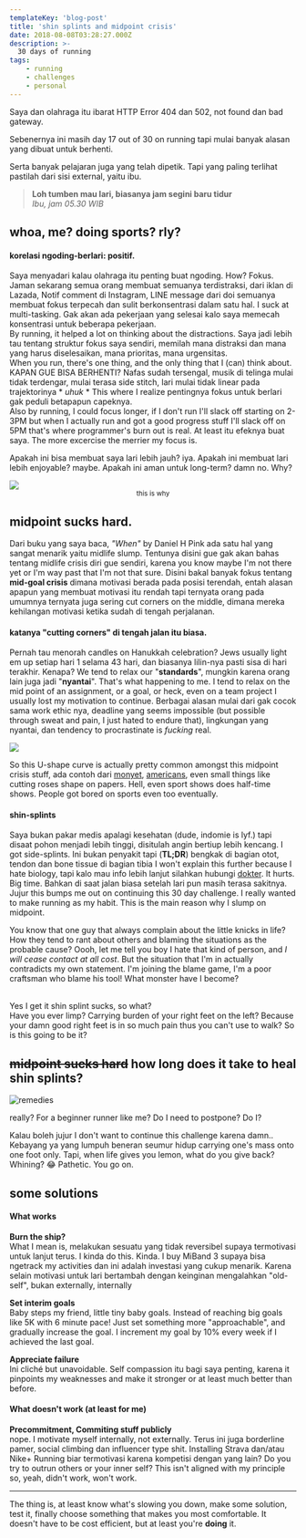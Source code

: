 ```yaml
---
templateKey: 'blog-post'
title: 'shin splints and midpoint crisis'
date: 2018-08-08T03:28:27.000Z
description: >-
  30 days of running
tags:
    - running
    - challenges
    - personal
---
```

Saya dan olahraga itu ibarat HTTP Error 404 dan 502, not found dan bad gateway.  

Sebenernya ini masih day 17 out of 30 on running tapi mulai banyak alasan yang dibuat untuk berhenti.   

Serta banyak pelajaran juga yang telah dipetik. Tapi yang paling terlihat pastilah dari sisi external, yaitu ibu.  
> **Loh tumben mau lari, biasanya jam segini baru tidur**   
> *Ibu, jam 05.30 WIB*

whoa, me? doing sports? rly?
------
#### korelasi ngoding-berlari: positif.
Saya menyadari kalau olahraga itu penting buat ngoding. How? Fokus. Jaman sekarang semua orang membuat semuanya terdistraksi, dari iklan di Lazada, Notif comment di Instagram, LINE message dari doi semuanya membuat fokus terpecah dan sulit berkonsentrasi dalam satu hal. I suck at multi-tasking. Gak akan ada pekerjaan yang selesai kalo saya memecah konsentrasi untuk beberapa pekerjaan.    
By running, it helped a lot on thinking about the distractions. Saya jadi lebih tau tentang struktur fokus saya sendiri, memilah mana distraksi dan mana yang harus diselesaikan, mana prioritas, mana urgensitas.    
When you run, there's one thing, and the only thing that I (can) think about. KAPAN GUE BISA BERHENTI? Nafas sudah tersengal, musik di telinga mulai tidak terdengar, mulai terasa side stitch, lari mulai tidak linear pada trajektorinya * *uhuk* * This where I realize pentingnya fokus untuk berlari gak peduli betapapun capeknya.   
Also by running, I could focus longer, if I don't run I'll slack off starting on 2-3PM but when I actually run and got a good progress stuff I'll slack off on 5PM that's where programmer's burn out is real. At least itu efeknya buat saya. The more excercise the merrier my focus is. 

Apakah ini bisa membuat saya lari lebih jauh? iya. Apakah ini membuat lari lebih enjoyable? maybe. Apakah ini aman untuk long-term? damn no. Why? 

<img src="/img/shit-happens.jpg" class="center"/>   

<center><small>this is why</small></center> 

midpoint sucks hard. 
------
Dari buku yang saya baca, *"When"* by Daniel H Pink ada satu hal yang sangat menarik yaitu midlife slump. Tentunya disini gue gak akan bahas tentang midlife crisis diri gue sendiri, karena you know maybe I'm not there yet or I'm way past that I'm not that sure. Disini bakal banyak fokus tentang **mid-goal crisis** dimana motivasi berada pada posisi terendah, entah alasan apapun yang membuat motivasi itu rendah tapi ternyata orang pada umumnya ternyata juga sering cut corners on the middle, dimana mereka kehilangan motivasi ketika sudah di tengah perjalanan.   

#### katanya "cutting corners" di tengah jalan itu biasa. 
Pernah tau menorah candles on Hanukkah celebration? Jews usually light em up setiap hari 1 selama 43 hari, dan biasanya lilin-nya pasti sisa di hari terakhir. Kenapa? We tend to relax our "**standards**", mungkin karena orang lain juga jadi "**nyantai**". That's what happening to me. I tend to relax on the mid point of an assignment, or a goal, or heck, even on a team project I usually lost my motivation to continue. Berbagai alasan mulai dari gak cocok sama work ethic nya, deadline yang seems impossible (but possible through sweat and pain, I just hated to endure that), lingkungan yang nyantai, dan tendency to procrastinate is *fucking* real.   

<img src="/img/crisis.jpg" class="center smaller"/>  
<br/>

So this U-shape curve is actually pretty common amongst this midpoint crisis stuff, ada contoh dari [monyet](http://www.pnas.org/content/109/49/19949), [americans](https://onlinelibrary.wiley.com/doi/full/10.1111/ecoj.12256), even small things like cutting roses shape on papers. Hell, even sport shows does half-time shows. People got bored on sports even too eventually. 

#### shin-splints
Saya bukan pakar medis apalagi kesehatan (dude, indomie is lyf.) tapi disaat pohon menjadi lebih tinggi, disitulah angin bertiup lebih kencang. I got side-splints. Ini bukan penyakit tapi (**TL;DR**) bengkak di bagian otot, tendon dan bone tissue di bagian tibia I won't explain this further because I hate biology, tapi kalo mau info lebih lanjut silahkan hubungi [dokter](https://orthoinfo.aaos.org/en/diseases--conditions/shin-splints/). It hurts. Big time. Bahkan di saat jalan biasa setelah lari pun masih terasa sakitnya. Jujur this bumps me out on continuing this 30 day challenge. I really wanted to make running as my habit. This is the main reason why I slump on midpoint.   

You know that one guy that always complain about the little knicks in life? How they tend to rant about others and blaming the situations as the probable cause? Oooh, let me tell you boy I hate that kind of person, and *I will cease contact at all cost*. But the situation that I'm in actually contradicts my own statement. I'm joining the blame game, I'm a poor craftsman who blame his tool! What monster have I become?

<br/>
Yes I get it shin splint sucks, so what? 

<br/>
Have you ever limp? Carrying burden of your right feet on the left? Because your damn good right feet is in so much pain thus you can't use to walk?
So is this going to be it?   



~~midpoint sucks hard~~ how long does it take to heal shin splints?
------
![remedies](/img/shin-splint.jpg)

really? For a beginner runner like me? Do I need to postpone? Do I?

Kalau boleh jujur I don't want to continue this challenge karena damn.. Kebayang ya yang lumpuh beneran seumur hidup carrying one's mass onto one foot only. Tapi, when life gives you lemon, what do you give back? Whining? 😂 Pathetic. You go on. 

some solutions
------
#### What works
**Burn the ship?**   
What I mean is, melakukan sesuatu yang tidak reversibel supaya termotivasi untuk lanjut terus. I kinda do this. Kinda. I buy MiBand 3 supaya bisa ngetrack my activities dan ini adalah investasi yang cukup menarik. Karena selain motivasi untuk lari bertambah dengan keinginan mengalahkan "old-self", bukan externally, internally 

**Set interim goals**   
Baby steps my friend, little tiny baby goals. Instead of reaching big goals like 5K with 6 minute pace! Just set something more "approachable", and gradually increase the goal. I increment my goal by 10% every week if I achieved the last goal.

**Appreciate failure**    
Ini cliché but unavoidable. Self compassion itu bagi saya penting, karena it pinpoints my weaknesses and make it stronger or at least much better than before. 

#### What doesn't work (at least for me)
**Precommitment, Commiting stuff publicly**  
nope. I motivate myself internally, not externally. Terus ini juga borderline pamer, social climbing dan influencer type shit. Installing Strava dan/atau Nike+ Running biar termotivasi karena kompetisi dengan yang lain? Do you try to outrun others or your inner self? This isn't aligned with my principle so, yeah, didn't work, won't work. 

---
The thing is, at least know what's slowing you down, make some solution, test it, finally choose something that makes you most comfortable. It doesn't have to be cost efficient, but at least you're **doing** it. 

